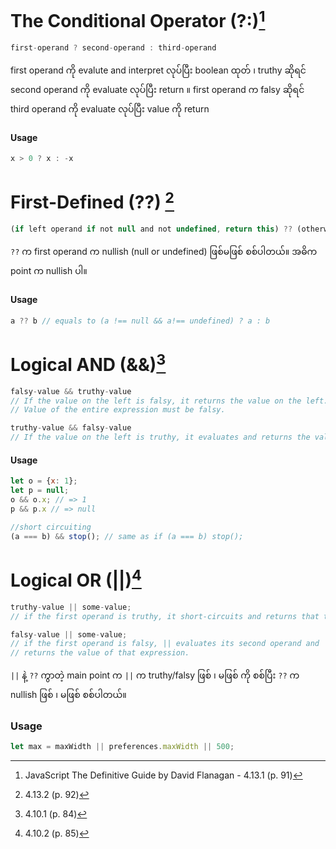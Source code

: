 # The Conditional Operator (?:)[^1]
```javascript
first-operand ? second-operand : third-operand
```
first operand ကို evalute and interpret လုပ်ပြီး boolean ထုတ် ၊ truthy ဆိုရင် second operand ကို evaluate လုပ်ပြီး return ။ first operand က falsy ဆိုရင် third operand ကို evaluate လုပ်ပြီး value ကို return

#### Usage
```javascript
x > 0 ? x : -x
```

# First-Defined (??) [^2]
```javascript
(if left operand if not null and not undefined, return this) ?? (otherwise, return this)
```
`??` က first operand က nullish (null or undefined) ဖြစ်မဖြစ် စစ်ပါတယ်။ အဓိက point က nullish ပါ။

#### Usage
```javascript
a ?? b // equals to (a !== null && a!== undefined) ? a : b
```

# Logical AND (&&)[^3]
```javascript
falsy-value && truthy-value 
// If the value on the left is falsy, it returns the value on the left. 
// Value of the entire expression must be falsy.

truthy-value && falsy-value 
// If the value on the left is truthy, it evaluates and returns the value on the right.
```

#### Usage
```javascript
let o = {x: 1};
let p = null;
o && o.x; // => 1
p && p.x // => null

//short circuiting
(a === b) && stop(); // same as if (a === b) stop();
```

# Logical OR (||)[^4]
```javascript
truthy-value || some-value; 
// if the first operand is truthy, it short-circuits and returns that truthy value

falsy-value || some-value; 
// if the first operand is falsy, || evaluates its second operand and 
// returns the value of that expression.
```

`||` နဲ့ `??` ကွာတဲ့ main point က `||` က truthy/falsy ဖြစ် ၊ မဖြစ် ကို စစ်ပြီး `??` က nullish ဖြစ် ၊ မဖြစ် စစ်ပါတယ်။

### Usage
```javascript
let max = maxWidth || preferences.maxWidth || 500;
```

[^1]: JavaScript The Definitive Guide by David Flanagan - 4.13.1 (p. 91)
[^2]: 4.13.2 (p. 92)
[^3]: 4.10.1 (p. 84)
[^4]: 4.10.2 (p. 85)
